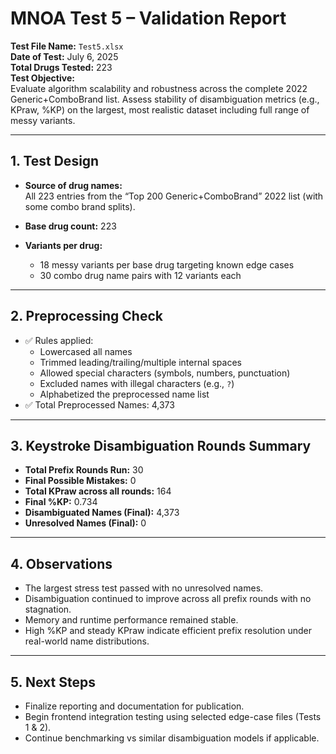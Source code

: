 # MNOA Test 5 – Validation Report

**Test File Name:** `Test5.xlsx`  
**Date of Test:** July 6, 2025  
**Total Drugs Tested:** 223  
**Test Objective:**  
Evaluate algorithm scalability and robustness across the complete 2022 Generic+ComboBrand list. Assess stability of disambiguation metrics (e.g., KPraw, %KP) on the largest, most realistic dataset including full range of messy variants.

---

## 1. Test Design

- **Source of drug names:**  
  All 223 entries from the “Top 200 Generic+ComboBrand” 2022 list (with some combo brand splits).

- **Base drug count:** 223  
- **Variants per drug:**  
  - 18 messy variants per base drug targeting known edge cases  
  - 30 combo drug name pairs with 12 variants each

---

## 2. Preprocessing Check

- ✅ Rules applied:
  - Lowercased all names
  - Trimmed leading/trailing/multiple internal spaces
  - Allowed special characters (symbols, numbers, punctuation)
  - Excluded names with illegal characters (e.g., `?`)
  - Alphabetized the preprocessed name list
- ✅ Total Preprocessed Names: 4,373

---

## 3. Keystroke Disambiguation Rounds Summary

- **Total Prefix Rounds Run:** 30  
- **Final Possible Mistakes:** 0  
- **Total KPraw across all rounds:** 164  
- **Final %KP:** 0.734  
- **Disambiguated Names (Final):** 4,373  
- **Unresolved Names (Final):** 0  

---

## 4. Observations

- The largest stress test passed with no unresolved names.
- Disambiguation continued to improve across all prefix rounds with no stagnation.
- Memory and runtime performance remained stable.
- High %KP and steady KPraw indicate efficient prefix resolution under real-world name distributions.

---

## 5. Next Steps

- Finalize reporting and documentation for publication.
- Begin frontend integration testing using selected edge-case files (Tests 1 & 2).
- Continue benchmarking vs similar disambiguation models if applicable.
